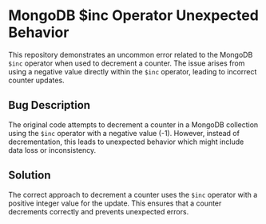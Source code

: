 # MongoDB $inc Operator Unexpected Behavior
This repository demonstrates an uncommon error related to the MongoDB `$inc` operator when used to decrement a counter. The issue arises from using a negative value directly within the `$inc` operator, leading to incorrect counter updates.

## Bug Description
The original code attempts to decrement a counter in a MongoDB collection using the `$inc` operator with a negative value (-1).  However, instead of decrementation, this leads to unexpected behavior which might include data loss or inconsistency.

## Solution
The correct approach to decrement a counter uses the `$inc` operator with a positive integer value for the update. This ensures that a counter decrements correctly and prevents unexpected errors.